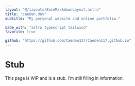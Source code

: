 ```yaml
---
layout: "@/layouts/BaseMarkdownLayout.astro"
title: "caeden.dev"
subtitle: "My personal website and online portfolio."

made_with: "astro typescript tailwind"
favorite: true

github: "https://github.com/Caeden117/Caeden117.github.io"
---
```


# Stub

This page is WIP and is a stub. I'm still filling in information.